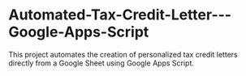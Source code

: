 # Automated-Tax-Credit-Letter---Google-Apps-Script
This project automates the creation of personalized tax credit letters directly from a Google Sheet using Google Apps Script.
